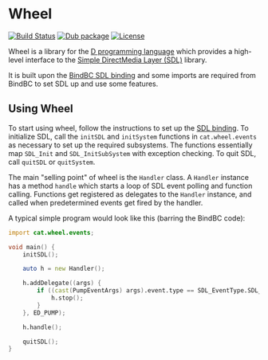 # Wheel

[![Build Status](https://img.shields.io/travis/TheOnlyMrCat/wheel?style=flat-square)](https://travis-ci.org/TheOnlyMrCat/wheel)
[![Dub package](https://img.shields.io/dub/v/wheel?style=flat-square)](http://wheel.dub.pm/)
[![License](https://img.shields.io/github/license/TheOnlyMrCat/wheel?style=flat-square)](https://github.com/TheOnlyMrCat/wheel/blob/master/LICENSE)

Wheel is a library for the [D programming language](https://www.dlang.org) which provides
a high-level interface to the [Simple DirectMedia Layer (SDL)](https://www.libsdl.org) library.

It is built upon the [BindBC SDL binding](https://code.dlang.org/packages/bindbc-sdl) and some
imports are required from BindBC to set SDL up and use some features.

## Using Wheel

To start using wheel, follow the instructions to set up the [SDL binding](https://code.dlang.org/packages/bindbc-sdl).
To initialize SDL, call the `initSDL` and `initSystem` functions in `cat.wheel.events` as
necessary to set up the required subsystems. The functions essentially map `SDL_Init` and
`SDL_InitSubSystem` with exception checking. To quit SDL, call `quitSDL` or `quitSystem`.

The main "selling point" of wheel is the `Handler` class. A `Handler` instance has a method
`handle` which starts a loop of SDL event polling and function calling. Functions get
registered as delegates to the `Handler` instance, and called when predetermined events get
fired by the handler.

A typical simple program would look like this (barring the BindBC code):

```d
import cat.wheel.events;

void main() {
    initSDL();

    auto h = new Handler();

    h.addDelegate((args) {
        if ((cast(PumpEventArgs) args).event.type == SDL_EventType.SDL_QUIT) {
            h.stop();
        }
    }, ED_PUMP);

    h.handle();

    quitSDL();
}
```
